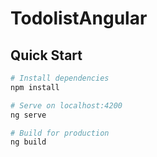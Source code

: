 # TodolistAngular

## Quick Start

```bash
# Install dependencies
npm install

# Serve on localhost:4200
ng serve

# Build for production
ng build
```
